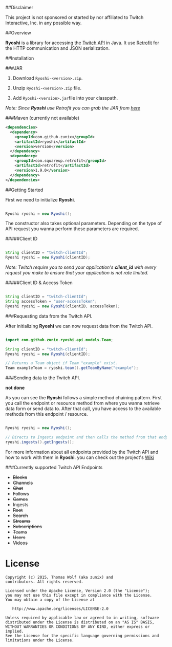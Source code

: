 ##Disclaimer

This project is not sponsored or started by nor affiliated to Twitch Interactive, Inc.
in any possible way. 


##Overview

**Ryoshi** is a library for accessing the [Twitch API](https://github.com/justintv/Twitch-API) in Java. It use [Retrofit](https://github.com/square/retrofit) for
the HTTP communication and JSON serialization.




##Installation


###JAR

1. Download `Ryoshi-<version>.zip`.

2. Unzip `Ryoshi-<version>.zip` file.

3. Add `Ryoshi-<version>.jar`file into your classpath.

*Note: Since __Ryoshi__  use Retrofit you can grab the JAR from [here](https://search.maven.org/remote_content?g=com.squareup.retrofit&a=retrofit&v=LATEST)*


###Maven (currently not available)

```xml
<dependencies>
  <dependency>
    <groupId>com.github.zunix</groupId>
    <artifactId>ryoshi</artifactId>
    <version>version</version>
  </dependency>
  <dependency>
    <groupId>com.squareup.retrofit</groupId>
    <artifactId>retrofit</artifactId>
    <version>1.9.0</version>
  </dependency>
</dependencies>
```

##Getting Started

First we need to initialize **Ryoshi**.

```java

Ryoshi ryoshi = new Ryoshi();

```

The constructor also takes optional parameters. Depending on the type of API request
you wanna perform these parameters are required. 

#####Client ID

```java

String clientID = "twitch-clientId";
Ryoshi ryoshi = new Ryoshi(clientID);

```
*Note: Twitch require you to send your application's  __client_id__ with every request you make to ensure that your application is not rate limited.*

#####Client ID & Access Token

```java

String clientID = "twitch-clientId";
String accessToken = "user-accessToken";
Ryoshi ryoshi = new Ryoshi(clientID, accessToken);

```


###Requesting data from the Twitch API.

After initializing **Ryoshi** we can now request data from the Twitch API.

```java

import com.github.zunix.ryoshi.api.models.Team;

String clientID = "twitch-clientId";
Ryoshi ryoshi = new Ryoshi(clientID);

// Returns a Team object if Team "example" exist.
Team exampleTeam = ryoshi.team().getTeamByName("example");


```


###Sending data to the Twitch API.

**not done**


As you can see the **Ryoshi** follows a simple method chaining pattern.
First you call the endpoint or resource method from where you wanna retrieve data form
or send data to. After that call, you have access to the available methods from this endpoint / resource.


```java

Ryoshi ryoshi = new Ryoshi();

// Directs to Ingests endpoint and then calls the method from that endpoint.
ryoshi.ingests().getIngests();


```
For more information about all endpoints provided by the Twitch API and how to work with them in **Ryoshi**. you can check
out the project's [Wiki](https://github.com/zunix/Ryoshi/wiki)


###Currently supported Twitch API Endpoints

- ~~Blocks~~
- ~~Channels~~
- ~~Chat~~
- ~~Follows~~
- ~~Games~~
- Ingests
- ~~Root~~
- ~~Search~~
- ~~Streams~~
- ~~Subscriptions~~
- ~~Teams~~
- ~~Users~~
- ~~Videos~~

License
=======

    Copyright (c) 2015, Thomas Wolf (aka zunix) and
    contributors. All rights reserved.

    Licensed under the Apache License, Version 2.0 (the "License");
    you may not use this file except in compliance with the License.
    You may obtain a copy of the License at

       http://www.apache.org/licenses/LICENSE-2.0

    Unless required by applicable law or agreed to in writing, software
    distributed under the License is distributed on an "AS IS" BASIS,
    WITHOUT WARRANTIES OR CONDITIONS OF ANY KIND, either express or implied.
    See the License for the specific language governing permissions and
    limitations under the License.
